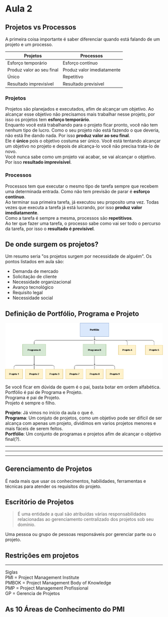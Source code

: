 # Aula 2

## Projetos vs Processos
A primeira coisa importante é saber diferenciar quando está falando de um projeto e um processo.  

| Projetos                  | Processos                  |
| ------------------------- | -------------------------- |
| Esforço temporário        | Esforço contínuo           |
| Produz valor ao seu final | Produz valor imediatamente |
| Único                     | Repetitivo                 |
| Resultado imprevisível    | Resultado previsível       |

### Projetos
Projetos são planejados e executados, afím de alcançar um objetivo. Ao alcançar esse objetivo não precisamos mais trabalhar nesse projeto, por isso os projetos tem **esforço temporário**.  
Enquanto você está trabalhando para o projeto ficar pronto, você não tem nenhum tipo de lucro. Como o seu projeto não está fazendo o que deveria, não está lhe dando nada. Por isso **produz valor ao seu final**.  
Ele é **único** pois o objetivo costuma ser único. Você está tentando alcançar um objetivo no projeto e depois de alcança-lo você não precisa trata-lo de novo.  
Você nunca sabe como um projeto vai acabar, se vai alcançar o objetivo. Por isso **resultado imprevisível**.  

### Processos
Processos tem que executar o mesmo tipo de tarefa sempre que recebem uma determinada entrada. Como não tem previsão de parar é **esforço contínuo**.  
Ao terminar sua primeira tarefa, já executou seu proposito uma vez. Todas vezes que executa a tarefa já está lucrando, por isso **produz valor imediatamente**.  
Como a tarefa é sempre a mesma, processos são **repetitivos**.  
Ao ter que fazer uma tarefa, o processo sabe como vai ser todo o percurso da tarefa, por isso o **resultado é previsível**.  

## De onde surgem os projetos?
Um resumo seria "os projetos surgem por necessidade de alguém". Os pontos listados em aula são:  

* Demanda de mercado
* Solicitação de cliente
* Necessidade organizacional
* Avanço tecnológico
* Requisito legal
* Necessidade social

## Definição de Portfólio, Programa e Projeto
![Portfolio, Programa, Projeto](portfolio_programa_projeto.png)

Se você ficar em dúvida de quem é o pai, basta botar em ordem alfabética.  
Portfólio é pai de Programa e Projeto.  
Programa é pai de Projeto.  
Projeto é sempre o filho.  

**Projeto**: Já vimos no início da aula o que é.  
**Programa**: Um conjuto de projetos, como um objetivo pode ser difícil de ser alcança com apenas um projeto, dividimos em varios projetos menores e mais fáceis de serem feitos.  
**Portfólio**: Um conjunto de programas e projetos afim de alcançar o objetivo final(?).  

---
---
---

## Gerenciamento de Projetos
É nada mais que usar os conhecimentos, habilidades, ferramentas e técnicas para atender os requisitos do projeto.  

## Escritório de Projetos
> É uma entidade a qual são atribuídas várias responsabilidades relacionadas ao gerenciamento centralizado dos projetos sob seu domínio.  

Uma pessoa ou grupo de pessoas responsáveis por gerenciar parte ou o projeto.  

## Restrições em projetos

---

Siglas  
PMI = Project Management Institute  
PMBOK = Project Management Body of Knowledge  
PMP = Project Management Profissional  
GP = Gerencia de Projetos  

## As 10 Áreas de Conhecimento do PMI
